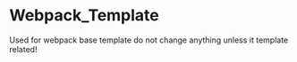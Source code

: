 # Webpack_Template
Used for webpack base template do not change anything unless it template related!

